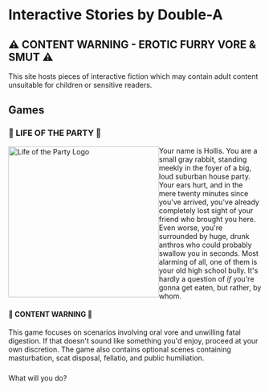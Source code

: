 # Interactive Stories by Double-A

## ⚠️ CONTENT WARNING - EROTIC FURRY VORE & SMUT ⚠️

This site hosts pieces of interactive fiction which may contain adult content unsuitable for children or sensitive readers.

## Games

### 🐇 LIFE OF THE PARTY 🐇

<img style="float: left;" width="300" alt="Life of the Party Logo" src="https://media.textadventures.co.uk/coverart/8424f511-8272-45ea-a40b-b3d1d853495f.png">

Your name is Hollis. You are a small gray rabbit, standing meekly in the foyer of a big, loud suburban house party. Your ears hurt, and in the mere twenty minutes since you've arrived, you've already completely lost sight of your friend who brought you here. Even worse, you're surrounded by huge, drunk anthros who could probably swallow you in seconds. Most alarming of all, one of them is your old high school bully. It's hardly a question of *if* you're gonna get eaten, but rather, by whom.

#### 🐴 CONTENT WARNING 🐴

This game focuses on scenarios involving oral vore and unwilling fatal digestion. If that doesn't sound like something you'd enjoy, proceed at your own discretion. The game also contains optional scenes containing masturbation, scat disposal, fellatio, and public humiliation.

### 



What will you do?
